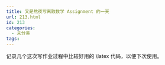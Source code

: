 ```yaml
---
title: 又是熬夜写离散数学 Assignment 的一天
url: 213.html
id: 213
categories:
  - 未分类
tags:
---
```


记录几个这次写作业过程中比较好用的 \\latex 代码，以便下次使用。